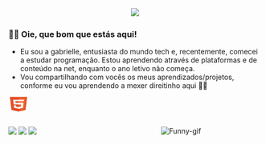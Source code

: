 <div align="center">
<img src="https://github.com/Dev-mslf/Dev-mslf/assets/151794681/3530ff44-2af1-4ce4-973b-6b38bd63566d" width="1200px" />
</div>

### 🙋‍♀️ Oie, que bom que estás aqui! 
- Eu sou a gabrielle, entusiasta do mundo tech e, recentemente, comecei a estudar programação. Estou aprendendo através de plataformas e de conteúdo na net, enquanto o ano letivo não começa.
- Vou compartilhando com vocês os meus aprendizados/projetos, conforme eu vou aprendendo a mexer direitinho aqui 💁‍♀️
 <img align="center" alt="Rafa-HTML" height="30" width="40" src="https://raw.githubusercontent.com/devicons/devicon/master/icons/html5/html5-original.svg">       

##

<div> 
    <a href="https://www.instagram.com/dev.mslf/" target="_blank"><img src="https://img.shields.io/badge/-Instagram-%23E4405F?style=for-the-badge&logo=instagram&logoColor=white" target="_blank"></a>
 	  <a href = "mailto:dev.mslf@gmail.com"><img src="https://img.shields.io/badge/-Gmail-%23333?style=for-the-badge&logo=gmail&logoColor=white" target="_blank"></a>
  <a href="https://www.linkedin.com/in/gabrielle-lopes-05895b295/" target="_blank"><img src="https://img.shields.io/badge/-LinkedIn-%230077B5?style=for-the-badge&logo=linkedin&logoColor=white" target="_blank"></a> 
  
 <img align="right" alt="Funny-gif" height="200" width="200" src="https://media.giphy.com/media/YDEiyrRLa6ATrSNQND/giphy.gif">  
</div>

